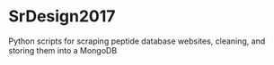 # SrDesign2017
Python scripts for scraping peptide database websites, cleaning, and storing them into a MongoDB
